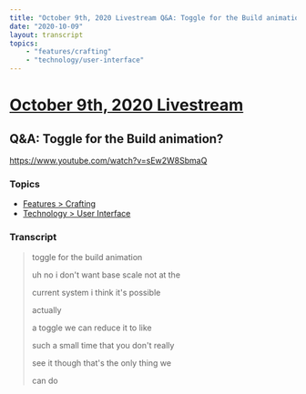 ```yaml
---
title: "October 9th, 2020 Livestream Q&A: Toggle for the Build animation?"
date: "2020-10-09"
layout: transcript
topics:
    - "features/crafting"
    - "technology/user-interface"
---
```

# [October 9th, 2020 Livestream](../2020-10-09.md)
## Q&A: Toggle for the Build animation?
https://www.youtube.com/watch?v=sEw2W8SbmaQ

### Topics
* [Features > Crafting](../topics/features/crafting.md)
* [Technology > User Interface](../topics/technology/user-interface.md)

### Transcript

> toggle for the build animation
>
> uh no i don't want base scale not at the
>
> current system i think it's possible
>
> actually
>
> a toggle we can reduce it to like
>
> such a small time that you don't really
>
> see it though that's the only thing we
>
> can do
>
